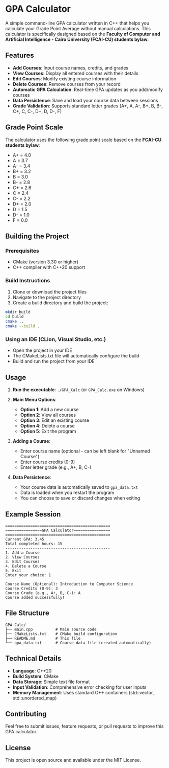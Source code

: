 # GPA Calculator

A simple command-line GPA calculator written in C++ that helps you calculate your Grade Point Average without manual calculations. This calculator is specifically designed based on the **Faculty of Computer and Artificial Intelligence - Cairo University (FCAI-CU) students bylaw**.

## Features

- **Add Courses**: Input course names, credits, and grades
- **View Courses**: Display all entered courses with their details
- **Edit Courses**: Modify existing course information
- **Delete Courses**: Remove courses from your record
- **Automatic GPA Calculation**: Real-time GPA updates as you add/modify courses
- **Data Persistence**: Save and load your course data between sessions
- **Grade Validation**: Supports standard letter grades (A+, A, A-, B+, B, B-, C+, C, C-, D+, D, D-, F)

## Grade Point Scale

The calculator uses the following grade point scale based on the **FCAI-CU students bylaw**:
- A+ = 4.0
- A = 3.7
- A- = 3.4
- B+ = 3.2
- B = 3.0
- B- = 2.8
- C+ = 2.6
- C = 2.4
- C- = 2.2
- D+ = 2.0
- D = 1.5
- D- = 1.0
- F = 0.0

## Building the Project

### Prerequisites
- CMake (version 3.30 or higher)
- C++ compiler with C++20 support

### Build Instructions

1. Clone or download the project files
2. Navigate to the project directory
3. Create a build directory and build the project:

```bash
mkdir build
cd build
cmake ..
cmake --build .
```

### Using an IDE (CLion, Visual Studio, etc.)
- Open the project in your IDE
- The CMakeLists.txt file will automatically configure the build
- Build and run the project from your IDE

## Usage

1. **Run the executable**: `./GPA_Calc` (or `GPA_Calc.exe` on Windows)

2. **Main Menu Options**:
   - **Option 1**: Add a new course
   - **Option 2**: View all courses
   - **Option 3**: Edit an existing course
   - **Option 4**: Delete a course
   - **Option 5**: Exit the program

3. **Adding a Course**:
   - Enter course name (optional - can be left blank for "Unnamed Course")
   - Enter course credits (0-9)
   - Enter letter grade (e.g., A+, B, C-)

4. **Data Persistence**:
   - Your course data is automatically saved to `gpa_data.txt`
   - Data is loaded when you restart the program
   - You can choose to save or discard changes when exiting

## Example Session

```
==============================================
================GPA Calculator================
==============================================
Current GPA: 3.45
Total completed hours: 15
----------------------------------------------
1. Add a Course
2. View Courses
3. Edit Courses
4. Delete a Course
5. Exit
Enter your choice: 1

Course Name (Optional): Introduction to Computer Science
Course Credits (0-9): 3
Course Grade (e.g., A+, B, C-): A
Course added successfully!
```

## File Structure

```
GPA-Calc/
├── main.cpp          # Main source code
├── CMakeLists.txt    # CMake build configuration
├── README.md         # This file
└── gpa_data.txt      # Course data file (created automatically)
```

## Technical Details

- **Language**: C++20
- **Build System**: CMake
- **Data Storage**: Simple text file format
- **Input Validation**: Comprehensive error checking for user inputs
- **Memory Management**: Uses standard C++ containers (std::vector, std::unordered_map)

## Contributing

Feel free to submit issues, feature requests, or pull requests to improve this GPA calculator.

## License

This project is open source and available under the MIT License. 